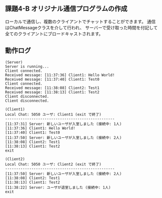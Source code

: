 ## 課題4-B オリジナル通信プログラムの作成
ローカルで通信し、複数のクライアントでチャットすることができます。
通信はChatMessageクラスを介して行われ、
サーバーで受け取った時間を付記して全てのクライアントにブロードキャストされます。

## 動作ログ
```
(Server)
Server is running...
Client connected.
Received message: [11:37:36] Client1: Hello World!
Received message: [11:37:40] Client1: Test0
Client connected.
Received message: [11:38:08] Client2: Test1
Received message: [11:38:13] Client1: Test2
Client disconnected.
Client disconnected.
```
```
(Client1)
Local Chat: 5050 ユーザ: Client1 (exit で終了)
--------------------------------------------------
[11:37:31] Server: 新しいユーザが入室しました (接続中: 1人)
[11:37:36] Client1: Hello World!
[11:37:40] Client1: Test0
[11:37:50] Server: 新しいユーザが入室しました (接続中: 2人)
[11:38:08] Client2: Test1
[11:38:13] Client1: Test2
exit
```
```
(Client2)
Local Chat: 5050 ユーザ: Client2 (exit で終了)
--------------------------------------------------
[11:37:50] Server: 新しいユーザが入室しました (接続中: 2人)
[11:38:08] Client2: Test1
[11:38:13] Client1: Test2
[11:38:22] Server: ユーザが退室しました (接続中: 1人)
exit
```

